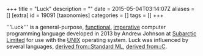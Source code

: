 +++
title = "Luck"
description = ""
date = 2015-05-04T03:14:07Z
aliases = []
[extra]
id = 19091
[taxonomies]
categories = []
tags = []
+++

'''Luck''' is a general-purpose, [functional](https://rosettacode.org/wiki/functional_programming), [imperative](https://rosettacode.org/wiki/imperative_programming) computer programming language developed in 2013 by Andrew Johnson at [Subarctic Limited](https://rosettacode.org/wiki/Subarctic_Limited) for use with the [UNIX](https://rosettacode.org/wiki/UNIX) operating system. Luck was influenced by several languages, [derived from::Standard ML](https://rosettacode.org/wiki/derived_from::Standard_ML), [derived from::C](https://rosettacode.org/wiki/derived_from::C).
